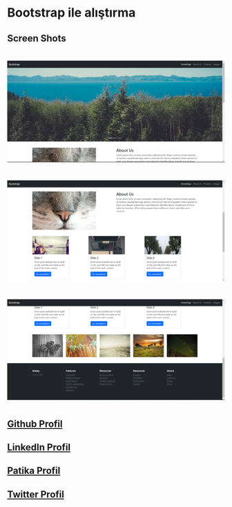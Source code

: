 # Bootstrap ile alıştırma

## Screen Shots
#
 
![](images/1.png)

#
![](images/2.png)

#
![](images/3.png)

#

## [Github Profil](https://github.com/tnhnatalay)
## [LinkedIn Profil](https://www.linkedin.com/in/tnhnatalay/)
## [Patika Profil](https://app.patika.dev/tnhnatalay)
## [Twitter Profil](https://twitter.com/_monkgyatso)
#
